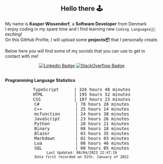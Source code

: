 ## <p align="center">Hello there 🕹️</p>

My name is **Kasper Wissendorf**, a **Software Developer** from Denmark<br/>
I enjoy coding in my spare time and I find learning new `Coding Languages👨‍💻` exciting!<br/>
On this GitHub Profile, I will upload some **projects📦** that I personally create.

Below here you will find some of my *socials* that you can use to get in contact with me! 

<div align="center">
  
[![Linkedin Badge](https://img.shields.io/badge/-LinkedIn-blue?style=flat-square&logo=Linkedin&logoColor=white)](https://www.linkedin.com/in/kasper-wissendorf-7279011b6/)
[![StackOverflow Badge](https://img.shields.io/badge/-Stack%20Overflow-FE7A16?style=flat-square&logo=Stack-Overflow&logoColor=white)](https://stackoverflow.com/users/18100435/kasper-wissendorf)
</div>

<br>
<strong>Programming Language Statistics</strong>
<br>
<div align="center">
<pre>
TypeScript      | 326 hours 48 minutes
HTML            | 195 hours 52 minutes
CSS             | 107 hours 23 minutes
C#              | 78 hours 28 minutes
C++             | 25 hours 14 minutes
mcfunction      | 24 hours 38 minutes
JavaScript      | 23 hours 26 minutes
Python          | 20 hours 21 minutes
Binary          | 08 hours 18 minutes
Blazor          | 03 hours 35 minutes
Markdown        | 02 hours 03 minutes
Lua             | 00 hours 46 minutes
SQL             | 00 hours 05 minutes
<sub>Last Updated: 08/04/2023 22:47:19</sub>
<sub>Data first recorded on 31th. January of 2022</sub>
</pre>
</div>

